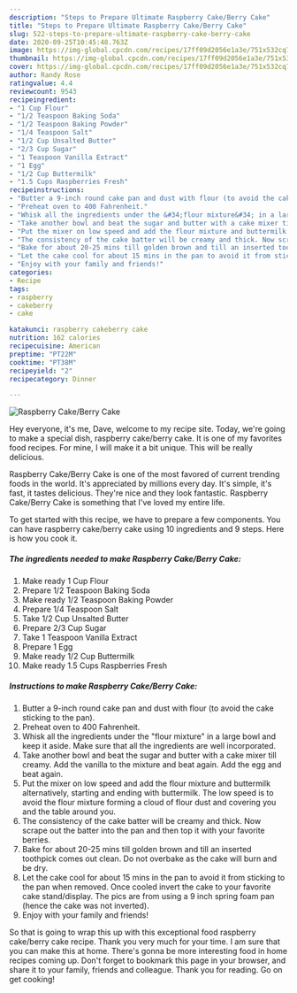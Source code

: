 ```yaml
---
description: "Steps to Prepare Ultimate Raspberry Cake/Berry Cake"
title: "Steps to Prepare Ultimate Raspberry Cake/Berry Cake"
slug: 522-steps-to-prepare-ultimate-raspberry-cake-berry-cake
date: 2020-09-25T10:45:48.763Z
image: https://img-global.cpcdn.com/recipes/17ff09d2056e1a3e/751x532cq70/raspberry-cakeberry-cake-recipe-main-photo.jpg
thumbnail: https://img-global.cpcdn.com/recipes/17ff09d2056e1a3e/751x532cq70/raspberry-cakeberry-cake-recipe-main-photo.jpg
cover: https://img-global.cpcdn.com/recipes/17ff09d2056e1a3e/751x532cq70/raspberry-cakeberry-cake-recipe-main-photo.jpg
author: Randy Rose
ratingvalue: 4.4
reviewcount: 9543
recipeingredient:
- "1 Cup Flour"
- "1/2 Teaspoon Baking Soda"
- "1/2 Teaspoon Baking Powder"
- "1/4 Teaspoon Salt"
- "1/2 Cup Unsalted Butter"
- "2/3 Cup Sugar"
- "1 Teaspoon Vanilla Extract"
- "1 Egg"
- "1/2 Cup Buttermilk"
- "1.5 Cups Raspberries Fresh"
recipeinstructions:
- "Butter a 9-inch round cake pan and dust with flour (to avoid the cake sticking to the pan)."
- "Preheat oven to 400 Fahrenheit."
- "Whisk all the ingredients under the &#34;flour mixture&#34; in a large bowl and keep it aside. Make sure that all the ingredients are well incorporated."
- "Take another bowl and beat the sugar and butter with a cake mixer till creamy. Add the vanilla to the mixture and beat again. Add the egg and beat again."
- "Put the mixer on low speed and add the flour mixture and buttermilk alternatively, starting and ending with buttermilk. The low speed is to avoid the flour mixture forming a cloud of flour dust and covering you and the table around you."
- "The consistency of the cake batter will be creamy and thick. Now scrape out the batter into the pan and then top it with your favorite berries."
- "Bake for about 20-25 mins till golden brown and till an inserted toothpick comes out clean. Do not overbake as the cake will burn and be dry."
- "Let the cake cool for about 15 mins in the pan to avoid it from sticking to the pan when removed. Once cooled invert the cake to your favorite cake stand/display. The pics are from using a 9 inch spring foam pan (hence the cake was not inverted)."
- "Enjoy with your family and friends!"
categories:
- Recipe
tags:
- raspberry
- cakeberry
- cake

katakunci: raspberry cakeberry cake 
nutrition: 162 calories
recipecuisine: American
preptime: "PT22M"
cooktime: "PT38M"
recipeyield: "2"
recipecategory: Dinner

---
```



![Raspberry Cake/Berry Cake](https://img-global.cpcdn.com/recipes/17ff09d2056e1a3e/751x532cq70/raspberry-cakeberry-cake-recipe-main-photo.jpg)

Hey everyone, it's me, Dave, welcome to my recipe site. Today, we're going to make a special dish, raspberry cake/berry cake. It is one of my favorites food recipes. For mine, I will make it a bit unique. This will be really delicious.



Raspberry Cake/Berry Cake is one of the most favored of current trending foods in the world. It's appreciated by millions every day. It's simple, it's fast, it tastes delicious. They're nice and they look fantastic. Raspberry Cake/Berry Cake is something that I've loved my entire life.


To get started with this recipe, we have to prepare a few components. You can have raspberry cake/berry cake using 10 ingredients and 9 steps. Here is how you cook it.

<!--inarticleads1-->

##### The ingredients needed to make Raspberry Cake/Berry Cake:

1. Make ready 1 Cup Flour
1. Prepare 1/2 Teaspoon Baking Soda
1. Make ready 1/2 Teaspoon Baking Powder
1. Prepare 1/4 Teaspoon Salt
1. Take 1/2 Cup Unsalted Butter
1. Prepare 2/3 Cup Sugar
1. Take 1 Teaspoon Vanilla Extract
1. Prepare 1 Egg
1. Make ready 1/2 Cup Buttermilk
1. Make ready 1.5 Cups Raspberries Fresh




<!--inarticleads2-->

##### Instructions to make Raspberry Cake/Berry Cake:

1. Butter a 9-inch round cake pan and dust with flour (to avoid the cake sticking to the pan).
1. Preheat oven to 400 Fahrenheit.
1. Whisk all the ingredients under the &#34;flour mixture&#34; in a large bowl and keep it aside. Make sure that all the ingredients are well incorporated.
1. Take another bowl and beat the sugar and butter with a cake mixer till creamy. Add the vanilla to the mixture and beat again. Add the egg and beat again.
1. Put the mixer on low speed and add the flour mixture and buttermilk alternatively, starting and ending with buttermilk. The low speed is to avoid the flour mixture forming a cloud of flour dust and covering you and the table around you.
1. The consistency of the cake batter will be creamy and thick. Now scrape out the batter into the pan and then top it with your favorite berries.
1. Bake for about 20-25 mins till golden brown and till an inserted toothpick comes out clean. Do not overbake as the cake will burn and be dry.
1. Let the cake cool for about 15 mins in the pan to avoid it from sticking to the pan when removed. Once cooled invert the cake to your favorite cake stand/display. The pics are from using a 9 inch spring foam pan (hence the cake was not inverted).
1. Enjoy with your family and friends!




So that is going to wrap this up with this exceptional food raspberry cake/berry cake recipe. Thank you very much for your time. I am sure that you can make this at home. There's gonna be more interesting food in home recipes coming up. Don't forget to bookmark this page in your browser, and share it to your family, friends and colleague. Thank you for reading. Go on get cooking!
